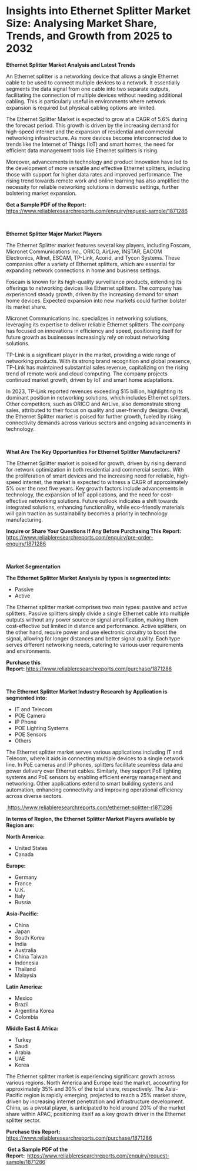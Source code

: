 <p><h1>Insights into Ethernet Splitter Market Size: Analysing Market Share, Trends, and Growth from 2025 to 2032</h1></p><p><strong>Ethernet Splitter Market Analysis and Latest Trends</strong></p>
<p><p>An Ethernet splitter is a networking device that allows a single Ethernet cable to be used to connect multiple devices to a network. It essentially segments the data signal from one cable into two separate outputs, facilitating the connection of multiple devices without needing additional cabling. This is particularly useful in environments where network expansion is required but physical cabling options are limited.</p><p>The Ethernet Splitter Market is expected to grow at a CAGR of 5.6% during the forecast period. This growth is driven by the increasing demand for high-speed internet and the expansion of residential and commercial networking infrastructure. As more devices become interconnected due to trends like the Internet of Things (IoT) and smart homes, the need for efficient data management tools like Ethernet splitters is rising. </p><p>Moreover, advancements in technology and product innovation have led to the development of more versatile and effective Ethernet splitters, including those with support for higher data rates and improved performance. The rising trend towards remote work and online learning has also amplified the necessity for reliable networking solutions in domestic settings, further bolstering market expansion.</p></p>
<p><strong>Get a Sample PDF of the Report:&nbsp;</strong> <a href="https://www.reliableresearchreports.com/enquiry/request-sample/1871286?utm_campaign=2759&utm_medium=2&utm_source=Github&utm_content=ia&utm_term=15042025&utm_id=ethernet-splitter">https://www.reliableresearchreports.com/enquiry/request-sample/1871286</a></p>
<p>&nbsp;</p>
<p><strong>Ethernet Splitter Major Market Players</strong></p>
<p><p>The Ethernet Splitter market features several key players, including Foscam, Micronet Communications Inc., ORICO, AirLive, INSTAR, EACOM Electronics, Allnet, ESCAM, TP-Link, Acorid, and Tycon Systems. These companies offer a variety of Ethernet splitters, which are essential for expanding network connections in home and business settings.</p><p>Foscam is known for its high-quality surveillance products, extending its offerings to networking devices like Ethernet splitters. The company has experienced steady growth, driven by the increasing demand for smart home devices. Expected expansion into new markets could further bolster its market share.</p><p>Micronet Communications Inc. specializes in networking solutions, leveraging its expertise to deliver reliable Ethernet splitters. The company has focused on innovations in efficiency and speed, positioning itself for future growth as businesses increasingly rely on robust networking solutions.</p><p>TP-Link is a significant player in the market, providing a wide range of networking products. With its strong brand recognition and global presence, TP-Link has maintained substantial sales revenue, capitalizing on the rising trend of remote work and cloud computing. The company projects continued market growth, driven by IoT and smart home adaptations.</p><p>In 2023, TP-Link reported revenues exceeding $15 billion, highlighting its dominant position in networking solutions, which includes Ethernet splitters. Other competitors, such as ORICO and AirLive, also demonstrate strong sales, attributed to their focus on quality and user-friendly designs. Overall, the Ethernet Splitter market is poised for further growth, fueled by rising connectivity demands across various sectors and ongoing advancements in technology.</p></p>
<p>&nbsp;</p>
<p><strong>What Are The Key Opportunities For Ethernet Splitter Manufacturers?</strong></p>
<p><p>The Ethernet Splitter market is poised for growth, driven by rising demand for network optimization in both residential and commercial sectors. With the proliferation of smart devices and the increasing need for reliable, high-speed internet, the market is expected to witness a CAGR of approximately 5% over the next five years. Key growth factors include advancements in technology, the expansion of IoT applications, and the need for cost-effective networking solutions. Future outlook indicates a shift towards integrated solutions, enhancing functionality, while eco-friendly materials will gain traction as sustainability becomes a priority in technology manufacturing.</p></p>
<p><strong>Inquire or Share Your Questions If Any Before Purchasing This Report:</strong> <a href="https://www.reliableresearchreports.com/enquiry/pre-order-enquiry/1871286?utm_campaign=2759&utm_medium=2&utm_source=Github&utm_content=ia&utm_term=15042025&utm_id=ethernet-splitter">https://www.reliableresearchreports.com/enquiry/pre-order-enquiry/1871286</a></p>
<p>&nbsp;</p>
<p><strong>Market Segmentation</strong></p>
<p><strong>The Ethernet Splitter Market Analysis by types is segmented into:</strong></p>
<p><ul><li>Passive</li><li>Active</li></ul></p>
<p><p>The Ethernet splitter market comprises two main types: passive and active splitters. Passive splitters simply divide a single Ethernet cable into multiple outputs without any power source or signal amplification, making them cost-effective but limited in distance and performance. Active splitters, on the other hand, require power and use electronic circuitry to boost the signal, allowing for longer distances and better signal quality. Each type serves different networking needs, catering to various user requirements and environments.</p></p>
<p><strong>Purchase this Report:&nbsp;</strong><a href="https://www.reliableresearchreports.com/purchase/1871286?utm_campaign=2759&utm_medium=2&utm_source=Github&utm_content=ia&utm_term=15042025&utm_id=ethernet-splitter">https://www.reliableresearchreports.com/purchase/1871286</a></p>
<p>&nbsp;</p>
<p><strong>The Ethernet Splitter Market Industry Research by Application is segmented into:</strong></p>
<p><ul><li>IT and Telecom</li><li>POE Camera</li><li>IP Phone</li><li>POE Lighting Systems</li><li>POE Sensors</li><li>Others</li></ul></p>
<p><p>The Ethernet splitter market serves various applications including IT and Telecom, where it aids in connecting multiple devices to a single network line. In PoE cameras and IP phones, splitters facilitate seamless data and power delivery over Ethernet cables. Similarly, they support PoE lighting systems and PoE sensors by enabling efficient energy management and networking. Other applications extend to smart building systems and automation, enhancing connectivity and improving operational efficiency across diverse sectors.</p></p>
<p><a href="https://www.reliableresearchreports.com/ethernet-splitter-r1871286?utm_campaign=2759&utm_medium=2&utm_source=Github&utm_content=ia&utm_term=15042025&utm_id=ethernet-splitter">&nbsp;https://www.reliableresearchreports.com/ethernet-splitter-r1871286</a></p>
<p><strong>In terms of Region, the Ethernet Splitter Market Players available by Region are:</strong></p>
<p>
    <p> <strong> North America: </strong>
        <ul>
            <li>United States</li>
            <li>Canada</li>
        </ul>
        </p> 
    <p> <strong> Europe: </strong>
        <ul>
            <li>Germany</li>
            <li>France</li>
            <li>U.K.</li>
            <li>Italy</li>
            <li>Russia</li>
        </ul>
        </p> 
    <p> <strong> Asia-Pacific: </strong>
        <ul>
            <li>China</li>
            <li>Japan</li>
            <li>South Korea</li>
            <li>India</li>
            <li>Australia</li>
            <li>China Taiwan</li>
            <li>Indonesia</li>
            <li>Thailand</li>
            <li>Malaysia</li>
        </ul>
        </p> 
    <p> <strong> Latin America: </strong>
        <ul>
            <li>Mexico</li>
            <li>Brazil</li>
            <li>Argentina Korea</li>
            <li>Colombia</li>
        </ul>
        </p> 
    <p> <strong> Middle East & Africa: </strong>
        <ul>
            <li>Turkey</li>
            <li>Saudi</li>
            <li>Arabia</li>
            <li>UAE</li>
            <li>Korea</li>
        </ul>
    </p>
    </p>
<p><p>The Ethernet splitter market is experiencing significant growth across various regions. North America and Europe lead the market, accounting for approximately 35% and 30% of the total share, respectively. The Asia-Pacific region is rapidly emerging, projected to reach a 25% market share, driven by increasing internet penetration and infrastructure development. China, as a pivotal player, is anticipated to hold around 20% of the market share within APAC, positioning itself as a key growth driver in the Ethernet splitter sector.</p></p>
<p><strong>Purchase this Report: </strong><a href="https://www.reliableresearchreports.com/purchase/1871286?utm_campaign=2759&utm_medium=2&utm_source=Github&utm_content=ia&utm_term=15042025&utm_id=ethernet-splitter">https://www.reliableresearchreports.com/purchase/1871286</a></p>
<p>&nbsp;<strong>Get a Sample PDF of the Report:&nbsp;&nbsp;</strong><a href="https://www.reliableresearchreports.com/enquiry/request-sample/1871286?utm_campaign=2759&utm_medium=2&utm_source=Github&utm_content=ia&utm_term=15042025&utm_id=ethernet-splitter">https://www.reliableresearchreports.com/enquiry/request-sample/1871286</a></p>
<p><strong></strong></p>
<p><p></p><p></p><p></p></p>